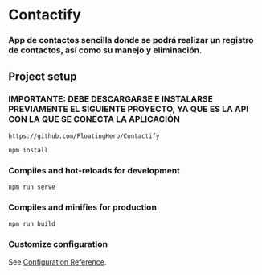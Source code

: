 # Contactify
### App de contactos sencilla donde se podrá realizar un registro de contactos, así como su manejo y eliminación.

## Project setup
### IMPORTANTE: DEBE DESCARGARSE E INSTALARSE PREVIAMENTE EL SIGUIENTE PROYECTO, YA QUE ES LA API CON LA QUE SE CONECTA LA APLICACIÓN

```
https://github.com/FloatingHero/Contactify
```
```
npm install
```

### Compiles and hot-reloads for development
```
npm run serve
```

### Compiles and minifies for production
```
npm run build
```

### Customize configuration
See [Configuration Reference](https://cli.vuejs.org/config/).
